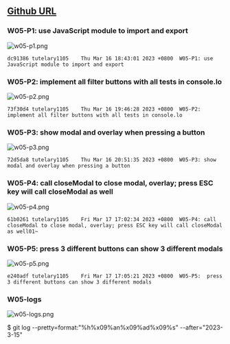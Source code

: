 ## [Github URL](https://github.com/tutelary1105/1112-1N-js-demo-211411011)

### W05-P1: use JavaScript module to import and export

![w05-p1.png](https://izfkkkxjvqncdvyzzpkv.supabase.co/storage/v1/object/public/demo-11/md_1N_img/w05-p1.png)

```
dc91386 tutelary1105    Thu Mar 16 18:43:01 2023 +0800  W05-P1: use JavaScript module to import and export
```

### W05-P2: implement all filter buttons with all tests in console.lo

![w05-p2.png](https://izfkkkxjvqncdvyzzpkv.supabase.co/storage/v1/object/public/demo-11/md_1N_img/w05-p2.png)

```
73f30d4 tutelary1105    Thu Mar 16 19:46:28 2023 +0800  W05-P2: implement all filter buttons with all tests in console.lo
```

### W05-P3: show modal and overlay when pressing a button

![w05-p3.png](https://izfkkkxjvqncdvyzzpkv.supabase.co/storage/v1/object/public/demo-11/md_1N_img/w05-p3.png)

```
72d5da8 tutelary1105    Thu Mar 16 20:51:35 2023 +0800  W05-P3: show modal and overlay when pressing a button
```

### W05-P4: call closeModal to close modal, overlay; press ESC key will call closeModal as well

![w05-p4.png](https://izfkkkxjvqncdvyzzpkv.supabase.co/storage/v1/object/public/demo-11/md_1N_img/w05-p4.png)

```
61b0261 tutelary1105    Fri Mar 17 17:02:34 2023 +0800  W05-P4: call closeModal to close modal, overlay; press ESC key will call closeModal as well01~
```

### W05-P5:  press 3 different buttons can show 3 different modals

![w05-p5.png](https://izfkkkxjvqncdvyzzpkv.supabase.co/storage/v1/object/public/demo-11/md_1N_img/w05-p5.png)

```
e240adf tutelary1105    Fri Mar 17 17:05:21 2023 +0800  W05-P5:  press 3 different buttons can show 3 different modals
```

### W05-logs

![w05-logs.png](https://izfkkkxjvqncdvyzzpkv.supabase.co/storage/v1/object/public/demo-11/md_1N_img/w05-logs.png)

$ git log --pretty=format:"%h%x09%an%x09%ad%x09%s" --after="2023-3-15"
